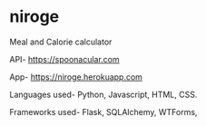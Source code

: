 # niroge
Meal and Calorie calculator

API- https://spoonacular.com

App- https://niroge.herokuapp.com

Languages used- Python, Javascript, HTML, CSS.

Frameworks used- Flask, SQLAlchemy, WTForms, 
